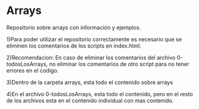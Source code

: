 # Arrays
Repositorio sobre arrays con información y ejemplos.

1)Para poder utilizar el repositorio correctamente es necesario que se eliminen los comentarios de los scripts en index.html.

2)Recomendacion: En caso de eliminar los comentarios del  archivo 0-todosLosArrays, no eliminar los comentarios de otro script para no tener errores en el codigo.

3)Dentro de la carpeta arrays, esta todo el contenido sobre arrays

4)En el archivo 0-todosLosArrays, esta todo el contenido, pero en el resto de los archivos esta en el contenido individual con mas contenido.


 
